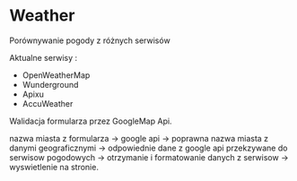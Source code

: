 # Weather
Porównywanie pogody z różnych serwisów

Aktualne serwisy :
- OpenWeatherMap
- Wunderground
- Apixu
- AccuWeather

Walidacja formularza przez GoogleMap Api.

nazwa miasta z formularza -> google api -> poprawna nazwa miasta z danymi geograficznymi -> odpowiednie dane z google api przekzywane do serwisow pogodowych -> otrzymanie i formatowanie danych z serwisow -> wyswietlenie na stronie.


